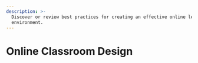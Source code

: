 ```yaml
---
description: >-
  Discover or review best practices for creating an effective online learning
  environment.
---
```


# Online Classroom Design

